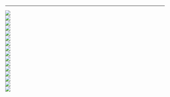 ------------------------------------------------------------------------

<img src="wykresy/frekwencja_mapa-1.png" style="display: block; margin: auto;" />

<img src="wykresy/glosy_niewazne-1.png" style="display: block; margin: auto;" />

<img src="wykresy/zwyciezcy_gminy-1.png" style="display: block; margin: auto;" />

<img src="wykresy/mapa_poparcie_proc_top3-1.png" style="display: block; margin: auto;" />

<img src="wykresy/mapa_poparcie_proc_last5-1.png" style="display: block; margin: auto;" />

<img src="wykresy/poparcie_proc_rt-1.png" style="display: block; margin: auto;" />

<img src="wykresy/poparcie_proc_ad-1.png" style="display: block; margin: auto;" />

<img src="wykresy/poparcie_proc_sh-1.png" style="display: block; margin: auto;" />

<img src="wykresy/poparcie_proc_kb-1.png" style="display: block; margin: auto;" />

<img src="wykresy/poparcie_proc_wkk-1.png" style="display: block; margin: auto;" />

<img src="wykresy/poparcie_proc_rb-1.png" style="display: block; margin: auto;" />

<img src="wykresy/poparcie_proc_sz-1.png" style="display: block; margin: auto;" />

<img src="wykresy/poparcie_proc_mj-1.png" style="display: block; margin: auto;" />

<img src="wykresy/poparcie_proc_pt-1.png" style="display: block; margin: auto;" />

<img src="wykresy/poparcie_proc_ww-1.png" style="display: block; margin: auto;" />

<img src="wykresy/poparcie_proc_mp-1.png" style="display: block; margin: auto;" />
